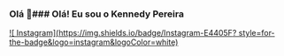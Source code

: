 ### Olá 👋### Olá! Eu sou o Kennedy Pereira 
[![ Instagram](https://img.shields.io/badge/Instagram-E4405F? style=for-the-badge&logo=instagram&logoColor=white)](https://www.instagram.com/p/COqqinjhw4T/?igshid=YmMyMTA2M2Y=)

